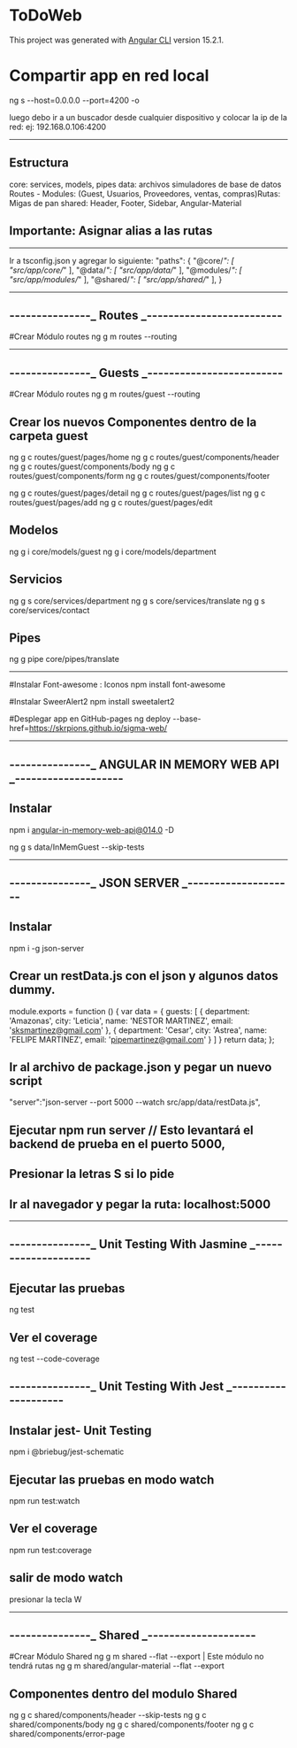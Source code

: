 # ToDoWeb

This project was generated with [Angular CLI](https://github.com/angular/angular-cli) version 15.2.1.

# Compartir app en red local

ng s --host=0.0.0.0 --port=4200 -o

luego debo ir a un buscador desde cualquier dispositivo y colocar la ip de la red: ej: 192.168.0.106:4200

---

## Estructura

core: services, models, pipes
data: archivos simuladores de base de datos
Routes - Modules: (Guest, Usuarios, Proveedores, ventas, compras)Rutas: Migas de pan
shared: Header, Footer, Sidebar, Angular-Material

## Importante: Asignar alias a las rutas

---

Ir a tsconfig.json y agregar lo siguiente:
"paths": {
"@core/_": [
"src/app/core/_"
],
"@data/_": [
"src/app/data/_"
],
"@modules/_": [
"src/app/modules/_"
],
"@shared/_": [
"src/app/shared/_"
],
}

---

## ---------------_ Routes _-------------------------

#Crear Módulo routes
ng g m routes --routing

---

## ---------------_ Guests _-------------------------

#Crear Módulo routes
ng g m routes/guest --routing

## Crear los nuevos Componentes dentro de la carpeta guest

ng g c routes/guest/pages/home
ng g c routes/guest/components/header
ng g c routes/guest/components/body
ng g c routes/guest/components/form
ng g c routes/guest/components/footer

ng g c routes/guest/pages/detail
ng g c routes/guest/pages/list
ng g c routes/guest/pages/add
ng g c routes/guest/pages/edit

## Modelos

ng g i core/models/guest
ng g i core/models/department

## Servicios

ng g s core/services/department
ng g s core/services/translate
ng g s core/services/contact

## Pipes

ng g pipe core/pipes/translate

---

#Instalar Font-awesome : Iconos
npm install font-awesome

#Instalar SweerAlert2
npm install sweetalert2

#Desplegar app en GitHub-pages
ng deploy --base-href=https://skrpions.github.io/sigma-web/

---

## ---------------_ ANGULAR IN MEMORY WEB API _--------------------

## Instalar

npm i angular-in-memory-web-api@014.0 -D

ng g s data/InMemGuest --skip-tests

---

## ---------------_ JSON SERVER _--------------------

## Instalar

npm i -g json-server

## Crear un restData.js con el json y algunos datos dummy.

module.exports = function () {
var data = {
guests: [
{
department: 'Amazonas',
city: 'Leticia',
name: 'NESTOR MARTINEZ',
email: 'sksmartinez@gmail.com'
},
{
department: 'Cesar',
city: 'Astrea',
name: 'FELIPE MARTINEZ',
email: 'pipemartinez@gmail.com'
}
]
}
return data;
};

## Ir al archivo de package.json y pegar un nuevo script

"server":"json-server --port 5000 --watch src/app/data/restData.js",

## Ejecutar npm run server // Esto levantará el backend de prueba en el puerto 5000,

## Presionar la letras S si lo pide

## Ir al navegador y pegar la ruta: localhost:5000

---

## ---------------_ Unit Testing With Jasmine _--------------------

## Ejecutar las pruebas

ng test

## Ver el coverage

ng test --code-coverage

## ---------------_ Unit Testing With Jest _--------------------

## Instalar jest- Unit Testing

npm i @briebug/jest-schematic

## Ejecutar las pruebas en modo watch

npm run test:watch

## Ver el coverage

npm run test:coverage

## salir de modo watch

presionar la tecla W

---

## ---------------_ Shared _--------------------

#Crear Módulo Shared
ng g m shared --flat --export | Este módulo no tendrá rutas
ng g m shared/angular-material --flat --export

## Componentes dentro del modulo Shared

ng g c shared/components/header --skip-tests
ng g c shared/components/body
ng g c shared/components/footer
ng g c shared/components/error-page
